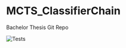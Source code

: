 # MCTS_ClassifierChain
 Bachelor Thesis Git Repo

![Tests](https://github.com/rompoggi/MCTS_ClassifierChain/actions/workflows/tests.yml/badge.svg)
